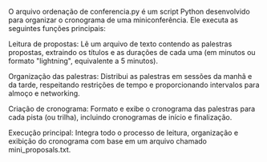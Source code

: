 O arquivo ordenação de conferencia.py é um script Python desenvolvido para organizar o cronograma de uma miniconferência. Ele executa as seguintes funções principais:

Leitura de propostas: Lê um arquivo de texto contendo as palestras propostas, extraindo os títulos e as durações de cada uma (em minutos ou formato "lightning", equivalente a 5 minutos).

Organização das palestras: Distribui as palestras em sessões da manhã e da tarde, respeitando restrições de tempo e proporcionando intervalos para almoço e networking.

Criação de cronograma: Formato e exibe o cronograma das palestras para cada pista (ou trilha), incluindo cronogramas de início e finalização.

Execução principal: Integra todo o processo de leitura, organização e exibição do cronograma com base em um arquivo chamado mini_proposals.txt.
